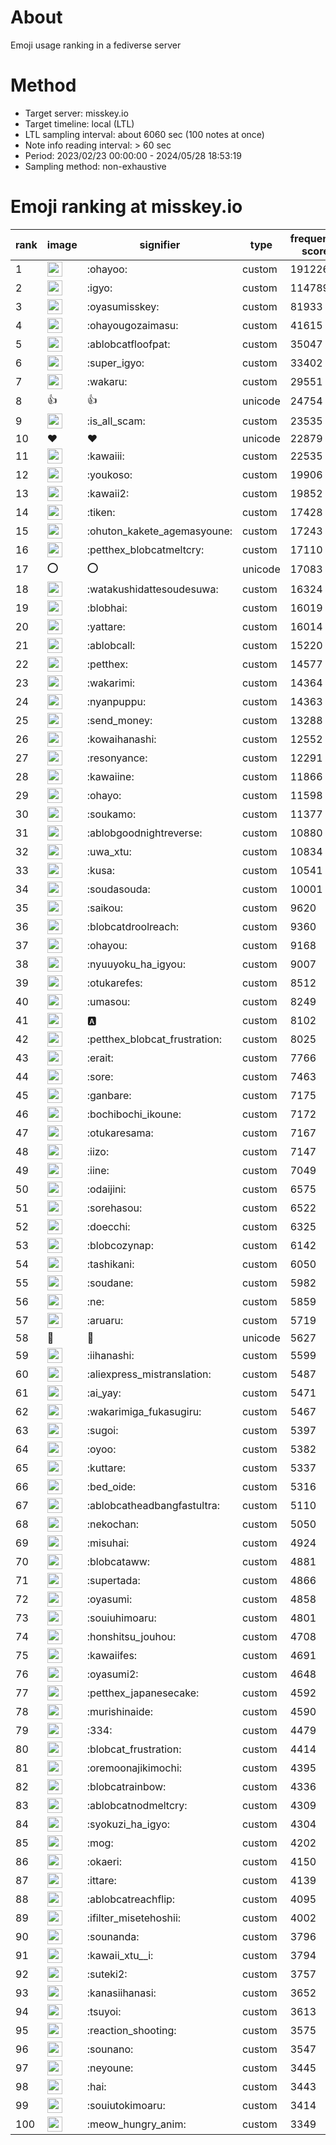 # About
Emoji usage ranking in a fediverse server

# Method
- Target server: misskey.io
- Target timeline: local (LTL)
- LTL sampling interval: about 6060 sec (100 notes at once)
- Note info reading interval: > 60 sec
- Period: 2023/02/23 00:00:00 - 2024/05/28 18:53:19 
- Sampling method: non-exhaustive

# Emoji ranking at misskey.io

|rank|image|signifier|type|frequency score|
|----|----|----|----|----|
|1|<img height="24" src="https://misskey.io/emoji/ohayoo.webp">|:ohayoo:|custom|191226|
|2|<img height="24" src="https://misskey.io/emoji/igyo.webp">|:igyo:|custom|114789|
|3|<img height="24" src="https://misskey.io/emoji/oyasumisskey.webp">|:oyasumisskey:|custom|81933|
|4|<img height="24" src="https://misskey.io/emoji/ohayougozaimasu.webp">|:ohayougozaimasu:|custom|41615|
|5|<img height="24" src="https://misskey.io/emoji/ablobcatfloofpat.webp">|:ablobcatfloofpat:|custom|35047|
|6|<img height="24" src="https://misskey.io/emoji/super_igyo.webp">|:super_igyo:|custom|33402|
|7|<img height="24" src="https://misskey.io/emoji/wakaru.webp">|:wakaru:|custom|29551|
|8|👍|👍|unicode|24754|
|9|<img height="24" src="https://misskey.io/emoji/is_all_scam.webp">|:is_all_scam:|custom|23535|
|10|❤|❤|unicode|22879|
|11|<img height="24" src="https://misskey.io/emoji/kawaiii.webp">|:kawaiii:|custom|22535|
|12|<img height="24" src="https://misskey.io/emoji/youkoso.webp">|:youkoso:|custom|19906|
|13|<img height="24" src="https://misskey.io/emoji/kawaii2.webp">|:kawaii2:|custom|19852|
|14|<img height="24" src="https://misskey.io/emoji/tiken.webp">|:tiken:|custom|17428|
|15|<img height="24" src="https://misskey.io/emoji/ohuton_kakete_agemasyoune.webp">|:ohuton_kakete_agemasyoune:|custom|17243|
|16|<img height="24" src="https://misskey.io/emoji/petthex_blobcatmeltcry.webp">|:petthex_blobcatmeltcry:|custom|17110|
|17|⭕|⭕|unicode|17083|
|18|<img height="24" src="https://misskey.io/emoji/watakushidattesoudesuwa.webp">|:watakushidattesoudesuwa:|custom|16324|
|19|<img height="24" src="https://misskey.io/emoji/blobhai.webp">|:blobhai:|custom|16019|
|20|<img height="24" src="https://misskey.io/emoji/yattare.webp">|:yattare:|custom|16014|
|21|<img height="24" src="https://misskey.io/emoji/ablobcall.webp">|:ablobcall:|custom|15220|
|22|<img height="24" src="https://misskey.io/emoji/petthex.webp">|:petthex:|custom|14577|
|23|<img height="24" src="https://misskey.io/emoji/wakarimi.webp">|:wakarimi:|custom|14364|
|24|<img height="24" src="https://misskey.io/emoji/nyanpuppu.webp">|:nyanpuppu:|custom|14363|
|25|<img height="24" src="https://misskey.io/emoji/send_money.webp">|:send_money:|custom|13288|
|26|<img height="24" src="https://misskey.io/emoji/kowaihanashi.webp">|:kowaihanashi:|custom|12552|
|27|<img height="24" src="https://misskey.io/emoji/resonyance.webp">|:resonyance:|custom|12291|
|28|<img height="24" src="https://misskey.io/emoji/kawaiine.webp">|:kawaiine:|custom|11866|
|29|<img height="24" src="https://misskey.io/emoji/ohayo.webp">|:ohayo:|custom|11598|
|30|<img height="24" src="https://misskey.io/emoji/soukamo.webp">|:soukamo:|custom|11377|
|31|<img height="24" src="https://misskey.io/emoji/ablobgoodnightreverse.webp">|:ablobgoodnightreverse:|custom|10880|
|32|<img height="24" src="https://misskey.io/emoji/uwa_xtu.webp">|:uwa_xtu:|custom|10834|
|33|<img height="24" src="https://misskey.io/emoji/kusa.webp">|:kusa:|custom|10541|
|34|<img height="24" src="https://misskey.io/emoji/soudasouda.webp">|:soudasouda:|custom|10001|
|35|<img height="24" src="https://misskey.io/emoji/saikou.webp">|:saikou:|custom|9620|
|36|<img height="24" src="https://misskey.io/emoji/blobcatdroolreach.webp">|:blobcatdroolreach:|custom|9360|
|37|<img height="24" src="https://misskey.io/emoji/ohayou.webp">|:ohayou:|custom|9168|
|38|<img height="24" src="https://misskey.io/emoji/nyuuyoku_ha_igyou.webp">|:nyuuyoku_ha_igyou:|custom|9007|
|39|<img height="24" src="https://misskey.io/emoji/otukarefes.webp">|:otukarefes:|custom|8512|
|40|<img height="24" src="https://misskey.io/emoji/umasou.webp">|:umasou:|custom|8249|
|41|<img height="24" src="https://misskey.io/emoji/a.webp">|:a:|custom|8102|
|42|<img height="24" src="https://misskey.io/emoji/petthex_blobcat_frustration.webp">|:petthex_blobcat_frustration:|custom|8025|
|43|<img height="24" src="https://misskey.io/emoji/erait.webp">|:erait:|custom|7766|
|44|<img height="24" src="https://misskey.io/emoji/sore.webp">|:sore:|custom|7463|
|45|<img height="24" src="https://misskey.io/emoji/ganbare.webp">|:ganbare:|custom|7175|
|46|<img height="24" src="https://misskey.io/emoji/bochibochi_ikoune.webp">|:bochibochi_ikoune:|custom|7172|
|47|<img height="24" src="https://misskey.io/emoji/otukaresama.webp">|:otukaresama:|custom|7167|
|48|<img height="24" src="https://misskey.io/emoji/iizo.webp">|:iizo:|custom|7147|
|49|<img height="24" src="https://misskey.io/emoji/iine.webp">|:iine:|custom|7049|
|50|<img height="24" src="https://misskey.io/emoji/odaijini.webp">|:odaijini:|custom|6575|
|51|<img height="24" src="https://misskey.io/emoji/sorehasou.webp">|:sorehasou:|custom|6522|
|52|<img height="24" src="https://misskey.io/emoji/doecchi.webp">|:doecchi:|custom|6325|
|53|<img height="24" src="https://misskey.io/emoji/blobcozynap.webp">|:blobcozynap:|custom|6142|
|54|<img height="24" src="https://misskey.io/emoji/tashikani.webp">|:tashikani:|custom|6050|
|55|<img height="24" src="https://misskey.io/emoji/soudane.webp">|:soudane:|custom|5982|
|56|<img height="24" src="https://misskey.io/emoji/ne.webp">|:ne:|custom|5859|
|57|<img height="24" src="https://misskey.io/emoji/aruaru.webp">|:aruaru:|custom|5719|
|58|🎉|🎉|unicode|5627|
|59|<img height="24" src="https://misskey.io/emoji/iihanashi.webp">|:iihanashi:|custom|5599|
|60|<img height="24" src="https://misskey.io/emoji/aliexpress_mistranslation.webp">|:aliexpress_mistranslation:|custom|5487|
|61|<img height="24" src="https://misskey.io/emoji/ai_yay.webp">|:ai_yay:|custom|5471|
|62|<img height="24" src="https://misskey.io/emoji/wakarimiga_fukasugiru.webp">|:wakarimiga_fukasugiru:|custom|5467|
|63|<img height="24" src="https://misskey.io/emoji/sugoi.webp">|:sugoi:|custom|5397|
|64|<img height="24" src="https://misskey.io/emoji/oyoo.webp">|:oyoo:|custom|5382|
|65|<img height="24" src="https://misskey.io/emoji/kuttare.webp">|:kuttare:|custom|5337|
|66|<img height="24" src="https://misskey.io/emoji/bed_oide.webp">|:bed_oide:|custom|5316|
|67|<img height="24" src="https://misskey.io/emoji/ablobcatheadbangfastultra.webp">|:ablobcatheadbangfastultra:|custom|5110|
|68|<img height="24" src="https://misskey.io/emoji/nekochan.webp">|:nekochan:|custom|5050|
|69|<img height="24" src="https://misskey.io/emoji/misuhai.webp">|:misuhai:|custom|4924|
|70|<img height="24" src="https://misskey.io/emoji/blobcataww.webp">|:blobcataww:|custom|4881|
|71|<img height="24" src="https://misskey.io/emoji/supertada.webp">|:supertada:|custom|4866|
|72|<img height="24" src="https://misskey.io/emoji/oyasumi.webp">|:oyasumi:|custom|4858|
|73|<img height="24" src="https://misskey.io/emoji/souiuhimoaru.webp">|:souiuhimoaru:|custom|4801|
|74|<img height="24" src="https://misskey.io/emoji/honshitsu_jouhou.webp">|:honshitsu_jouhou:|custom|4708|
|75|<img height="24" src="https://misskey.io/emoji/kawaiifes.webp">|:kawaiifes:|custom|4691|
|76|<img height="24" src="https://misskey.io/emoji/oyasumi2.webp">|:oyasumi2:|custom|4648|
|77|<img height="24" src="https://misskey.io/emoji/petthex_japanesecake.webp">|:petthex_japanesecake:|custom|4592|
|78|<img height="24" src="https://misskey.io/emoji/murishinaide.webp">|:murishinaide:|custom|4590|
|79|<img height="24" src="https://misskey.io/emoji/334.webp">|:334:|custom|4479|
|80|<img height="24" src="https://misskey.io/emoji/blobcat_frustration.webp">|:blobcat_frustration:|custom|4414|
|81|<img height="24" src="https://misskey.io/emoji/oremoonajikimochi.webp">|:oremoonajikimochi:|custom|4395|
|82|<img height="24" src="https://misskey.io/emoji/blobcatrainbow.webp">|:blobcatrainbow:|custom|4336|
|83|<img height="24" src="https://misskey.io/emoji/ablobcatnodmeltcry.webp">|:ablobcatnodmeltcry:|custom|4309|
|84|<img height="24" src="https://misskey.io/emoji/syokuzi_ha_igyo.webp">|:syokuzi_ha_igyo:|custom|4304|
|85|<img height="24" src="https://misskey.io/emoji/mog.webp">|:mog:|custom|4202|
|86|<img height="24" src="https://misskey.io/emoji/okaeri.webp">|:okaeri:|custom|4150|
|87|<img height="24" src="https://misskey.io/emoji/ittare.webp">|:ittare:|custom|4139|
|88|<img height="24" src="https://misskey.io/emoji/ablobcatreachflip.webp">|:ablobcatreachflip:|custom|4095|
|89|<img height="24" src="https://misskey.io/emoji/ifilter_misetehoshii.webp">|:ifilter_misetehoshii:|custom|4002|
|90|<img height="24" src="https://misskey.io/emoji/sounanda.webp">|:sounanda:|custom|3796|
|91|<img height="24" src="https://misskey.io/emoji/kawaii_xtu__i.webp">|:kawaii_xtu__i:|custom|3794|
|92|<img height="24" src="https://misskey.io/emoji/suteki2.webp">|:suteki2:|custom|3757|
|93|<img height="24" src="https://misskey.io/emoji/kanasiihanasi.webp">|:kanasiihanasi:|custom|3652|
|94|<img height="24" src="https://misskey.io/emoji/tsuyoi.webp">|:tsuyoi:|custom|3613|
|95|<img height="24" src="https://misskey.io/emoji/reaction_shooting.webp">|:reaction_shooting:|custom|3575|
|96|<img height="24" src="https://misskey.io/emoji/sounano.webp">|:sounano:|custom|3547|
|97|<img height="24" src="https://misskey.io/emoji/neyoune.webp">|:neyoune:|custom|3445|
|98|<img height="24" src="https://misskey.io/emoji/hai.webp">|:hai:|custom|3443|
|99|<img height="24" src="https://misskey.io/emoji/souiutokimoaru.webp">|:souiutokimoaru:|custom|3414|
|100|<img height="24" src="https://misskey.io/emoji/meow_hungry_anim.webp">|:meow_hungry_anim:|custom|3349|
